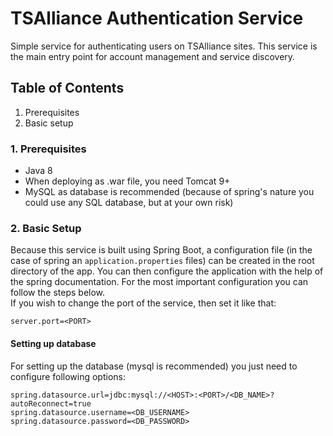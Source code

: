 # TSAlliance Authentication Service
Simple service for authenticating users on TSAlliance sites. 
This service is the main entry point for account management 
and service discovery.

## Table of Contents
1. Prerequisites
2. Basic setup

### 1. Prerequisites
* Java 8
* When deploying as .war file, you need Tomcat 9+
* MySQL as database is recommended (because of spring's nature you could use any SQL database, but at your own risk)

### 2. Basic Setup
Because this service is built using Spring Boot, a configuration file 
(in the case of spring an ``application.properties`` files) can be created 
in the root directory of the app. You can then configure the application 
with the help of the spring documentation. For the most important configuration
you can follow the steps below.<br>
If you wish to change the port of the service, then set it like that:
````
server.port=<PORT>
````

#### Setting up database
For setting up the database (mysql is recommended) you just need to configure following
options:

````
spring.datasource.url=jdbc:mysql://<HOST>:<PORT>/<DB_NAME>?autoReconnect=true
spring.datasource.username=<DB_USERNAME>
spring.datasource.password=<DB_PASSWORD>
````